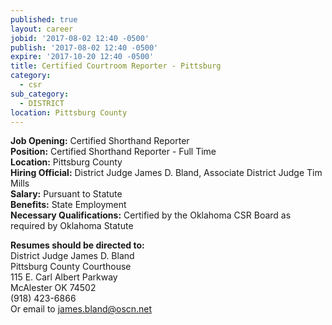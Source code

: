 ```yaml
---
published: true
layout: career
jobid: '2017-08-02 12:40 -0500'
publish: '2017-08-02 12:40 -0500'
expire: '2017-10-20 12:40 -0500'
title: Certified Courtroom Reporter - Pittsburg
category:
  - csr
sub_category:
  - DISTRICT
location: Pittsburg County
---
```

**Job Opening:** Certified Shorthand Reporter  
**Position:** Certified Shorthand Reporter - Full Time  
**Location:**  Pittsburg County  
**Hiring Official:** District Judge James D. Bland, Associate District Judge Tim Mills  
**Salary:** Pursuant to Statute  
**Benefits:** State Employment  
**Necessary Qualifications:** Certified by the Oklahoma CSR Board as required by Oklahoma Statute
 
**Resumes should be directed to:**   
District Judge James D. Bland  
Pittsburg County Courthouse  
115 E. Carl Albert Parkway  
McAlester OK  74502  
(918) 423-6866  
Or email to [james.bland@oscn.net](mailto:james.bland@oscn.net)
